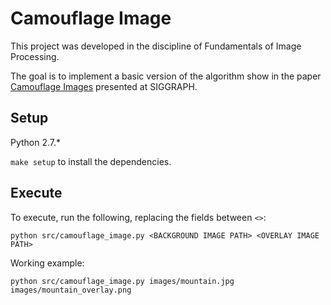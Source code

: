 # Camouflage Image

This project was developed in the discipline of Fundamentals of Image Processing.

The goal is to implement a basic version of the algorithm show in the paper [Camouflage Images](http://www.graphics.stanford.edu/~niloy/research/camouflage/camouflage_images_sig_10.html) presented at SIGGRAPH.

## Setup

Python 2.7.*

`make setup` to install the dependencies.

## Execute

To execute, run the following, replacing the fields between `<>`:

```
python src/camouflage_image.py <BACKGROUND IMAGE PATH> <OVERLAY IMAGE PATH>
```

Working example:

```
python src/camouflage_image.py images/mountain.jpg images/mountain_overlay.png
```
